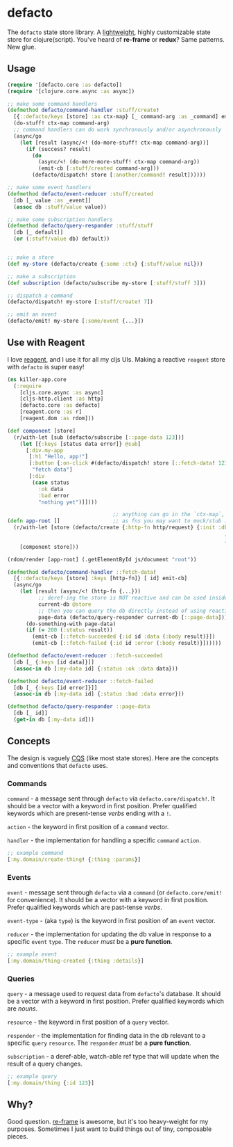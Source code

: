 # defacto

The `defacto` state store library. A [lightweight](https://github.com/skuttleman/defacto/blob/master/deps.edn),
highly customizable state store for clojure(script). You've heard of **re-frame** or **redux**? Same patterns. New glue.

## Usage

```clojure
(require '[defacto.core :as defacto])
(require '[clojure.core.async :as async])

;; make some command handlers
(defmethod defacto/command-handler :stuff/create!
  [{::defacto/keys [store] :as ctx-map} [_ command-arg :as _command] emit-cb]
  (do-stuff! ctx-map command-arg)
  ;; command handlers can do work synchronously and/or asynchronously
  (async/go
    (let [result (async/<! (do-more-stuff! ctx-map command-arg))]
      (if (success? result)
        (do
          (async/<! (do-more-more-stuff! ctx-map command-arg))
          (emit-cb [:stuff/created command-arg]))
        (defacto/dispatch! store [:another/command! result])))))

;; make some event handlers
(defmethod defacto/event-reducer :stuff/created
  [db [_ value :as _event]]
  (assoc db :stuff/value value))

;; make some subscription handlers
(defmethod defacto/query-responder :stuff/stuff
  [db [_ default]]
  (or (:stuff/value db) default))


;; make a store
(def my-store (defacto/create {:some :ctx} {:stuff/value nil}))

;; make a subscription
(def subscription (defacto/subscribe my-store [:stuff/stuff 3]))

;; dispatch a command
(defacto/dispatch! my-store [:stuff/create! 7])

;; emit an event
(defacto/emit! my-store [:some/event {...}])
```

## Use with Reagent

I love [reagent](https://github.com/reagent-project/reagent), and I use it for all my cljs UIs. Making a
reactive `reagent` store with `defacto` is super easy!

```clojure
(ns killer-app.core
  (:require
    [cljs.core.async :as async]
    [cljs-http.client :as http]
    [defacto.core :as defacto]
    [reagent.core :as r]
    [reagent.dom :as rdom]))

(def component [store]
  (r/with-let [sub (defacto/subscribe [::page-data 123])]
    (let [{:keys [status data error]} @sub]
      [:div.my-app
       [:h1 "Hello, app!"]
       [:button {:on-click #(defacto/dispatch! store [::fetch-data! 123])}
        "fetch data"]
       [:div
        (case status
          :ok data
          :bad error
          "nothing yet")]])))

                                  ;; anything can go in the `ctx-map`, such
(defn app-root []                 ;; as fns you may want to mock/stub in tests
  (r/with-let [store (defacto/create {:http-fn http/request} {:init :db} r/atom)]
                                                                      ;; using [[r/atom]] gets you
                                                                      ;; **reactive subscriptions**!!
    [component store]))

(rdom/render [app-root] (.getElementById js/document "root"))

(defmethod defacto/command-handler ::fetch-data!
  [{::defacto/keys [store] :keys [http-fn]} [ id] emit-cb]
  (async/go
    (let [result (async/<! (http-fn {...}))
          ;; deref-ing the store is NOT reactive and can be used inside command handlers
          current-db @store
          ;; then you can query the db directly instead of using reactive subscriptions
          page-data (defacto/query-responder current-db [::page-data])]
      (do-something-with page-data)
      (if (= 200 (:status result))
        (emit-cb [::fetch-succeeded {:id id :data (:body result)}])
        (emit-cb [::fetch-failed {:id id :error (:body result)}])))))

(defmethod defacto/event-reducer ::fetch-succeeded
  [db [_ {:keys [id data]}]]
  (assoc-in db [:my-data id] {:status :ok :data data}))

(defmethod defacto/event-reducer ::fetch-failed
  [db [_ {:keys [id error]}]]
  (assoc-in db [:my-data id] {:status :bad :data error}))

(defmethod defacto/query-responder ::page-data
  [db [_ id]]
  (get-in db [:my-data id]))
```

## Concepts

The design is vaguely [CQS](https://en.wikipedia.org/wiki/Command%E2%80%93query_separation) (like most state stores).
Here are the concepts and conventions that `defacto` uses.

### Commands

`command` - a message sent through `defacto` via `defacto.core/dispatch!`. It should be a vector with
a keyword in first position. Prefer qualified keywords which are present-tense _verbs_ ending with a `!`.

`action` - the keyword in first position of a `command` vector.

`handler` - the implementation for handling a specific `command` `action`.

```clojure
;; example command
[:my.domain/create-thing! {:thing :params}]
```

### Events

`event` - message sent through `defacto` via a `command` (or `defacto.core/emit!` for convenience). It
should be a vector with a keyword in first position. Prefer qualified keywords which are past-tense _verbs_.

`event-type` - (aka `type`) is the keyword in first position of an `event` vector.

`reducer` - the implementation for updating the db value in response to a specific `event` `type`. The `reducer`
_must_ be a **pure function**.

```clojure
;; example event
[:my.domain/thing-created {:thing :details}]
```

### Queries

`query` - a message used to request data from `defacto`'s database. It should be a vector
with a keyword in first position. Prefer qualified keywords which are _nouns_.

`resource` - the keyword in first position of a `query` vector.

`responder` - the implementation for finding data in the db relevant to a specific `query` `resource`. The `responder`
_must_ be a **pure function**.

`subscription` - a deref-able, watch-able ref type that will update when the result of a query changes.

```clojure
;; example query
[:my.domain/thing {:id 123}]
```

## Why?

Good question. [re-frame](https://github.com/day8/re-frame) is awesome, but it's too heavy-weight for my purposes.
Sometimes I just want to build things out of tiny, composable pieces.
